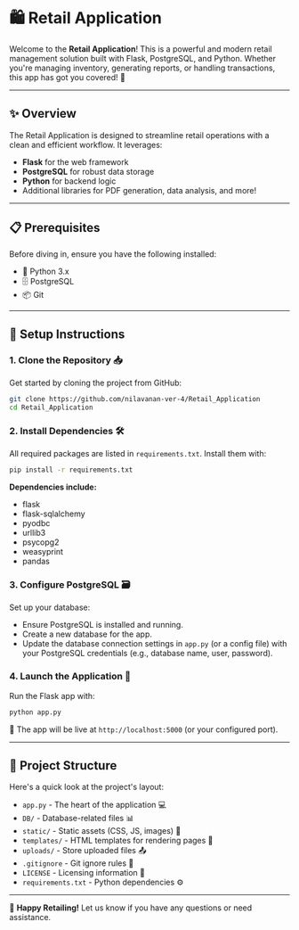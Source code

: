 # 🛍️ Retail Application

Welcome to the **Retail Application**! This is a powerful and modern retail management solution built with Flask, PostgreSQL, and Python. Whether you're managing inventory, generating reports, or handling transactions, this app has got you covered! 🚀

---

## ✨ Overview
The Retail Application is designed to streamline retail operations with a clean and efficient workflow. It leverages:
- **Flask** for the web framework
- **PostgreSQL** for robust data storage
- **Python** for backend logic
- Additional libraries for PDF generation, data analysis, and more!

---

## 📋 Prerequisites
Before diving in, ensure you have the following installed:
- 🐍 Python 3.x
- 🗄️ PostgreSQL
- 📦 Git

---

## 🚀 Setup Instructions

### 1. Clone the Repository 📥
Get started by cloning the project from GitHub:
```bash
git clone https://github.com/nilavanan-ver-4/Retail_Application
cd Retail_Application
```

### 2. Install Dependencies 🛠️
All required packages are listed in `requirements.txt`. Install them with:
```bash
pip install -r requirements.txt
```
**Dependencies include:**
- flask
- flask-sqlalchemy
- pyodbc
- urllib3
- psycopg2
- weasyprint
- pandas

### 3. Configure PostgreSQL 🗃️
Set up your database:
- Ensure PostgreSQL is installed and running.
- Create a new database for the app.
- Update the database connection settings in `app.py` (or a config file) with your PostgreSQL credentials (e.g., database name, user, password).

### 4. Launch the Application 🎉
Run the Flask app with:
```bash
python app.py
```
🎈 The app will be live at `http://localhost:5000` (or your configured port).

---

## 📂 Project Structure
Here's a quick look at the project's layout:
- `app.py` - The heart of the application 💻
- `DB/` - Database-related files 📊
- `static/` - Static assets (CSS, JS, images) 🎨
- `templates/` - HTML templates for rendering pages 📜
- `uploads/` - Store uploaded files 📤
- `.gitignore` - Git ignore rules 🚫
- `LICENSE` - Licensing information 📝
- `requirements.txt` - Python dependencies ⚙️

---

🌟 **Happy Retailing!** Let us know if you have any questions or need assistance.
